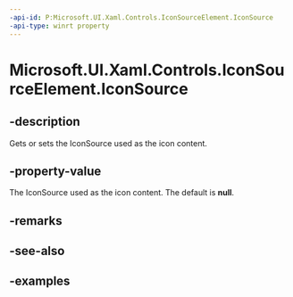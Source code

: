 ```yaml
---
-api-id: P:Microsoft.UI.Xaml.Controls.IconSourceElement.IconSource
-api-type: winrt property
---
```


<!-- Property syntax.
public IconSource IconSource { get;  set; }
-->

# Microsoft.UI.Xaml.Controls.IconSourceElement.IconSource

## -description

Gets or sets the IconSource used as the icon content.

## -property-value

The IconSource used as the icon content. The default is **null**.

## -remarks

## -see-also

## -examples


